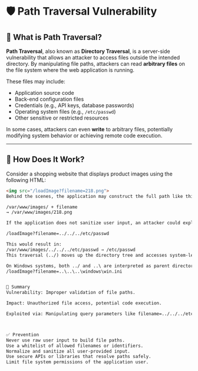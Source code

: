 # 🛡️ Path Traversal Vulnerability

## 📌 What is Path Traversal?

**Path Traversal**, also known as **Directory Traversal**, is a server-side vulnerability that allows an attacker to access files outside the intended directory. By manipulating file paths, attackers can read **arbitrary files** on the file system where the web application is running.

These files may include:

- Application source code
- Back-end configuration files
- Credentials (e.g., API keys, database passwords)
- Operating system files (e.g., `/etc/passwd`)
- Other sensitive or restricted resources

In some cases, attackers can even **write** to arbitrary files, potentially modifying system behavior or achieving remote code execution.

---

## 🧪 How Does It Work?

Consider a shopping website that displays product images using the following HTML:

```html
<img src="/loadImage?filename=218.png">
Behind the scenes, the application may construct the full path like this:

/var/www/images/ + filename
→ /var/www/images/218.png

If the application does not sanitize user input, an attacker could exploit this by providing path traversal sequences in the filename parameter:

/loadImage?filename=../../../etc/passwd

This would result in:
/var/www/images/../../../etc/passwd → /etc/passwd
This traversal (../) moves up the directory tree and accesses system-level files.

On Windows systems, both ../ and ..\ are interpreted as parent directory traversal. For example:
/loadImage?filename=..\..\..\windows\win.ini


🧠 Summary
Vulnerability: Improper validation of file paths.

Impact: Unauthorized file access, potential code execution.

Exploited via: Manipulating query parameters like filename=../../../etc/passwd



✅ Prevention
Never use raw user input to build file paths.
Use a whitelist of allowed filenames or identifiers.
Normalize and sanitize all user-provided input.
Use secure APIs or libraries that resolve paths safely.
Limit file system permissions of the application user.
